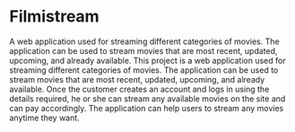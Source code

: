 # Filmistream
 A web application used for streaming different categories of movies. The application can be used to stream movies that are most recent, updated, upcoming, and already available. This project is a web application used for streaming different categories of movies. The
application can be used to stream movies that are most recent, updated, upcoming, and already
available. Once the customer creates an account and logs in using the details required, he or she
can stream any available movies on the site and can pay accordingly. The application can help
users to stream any movies anytime they want.

